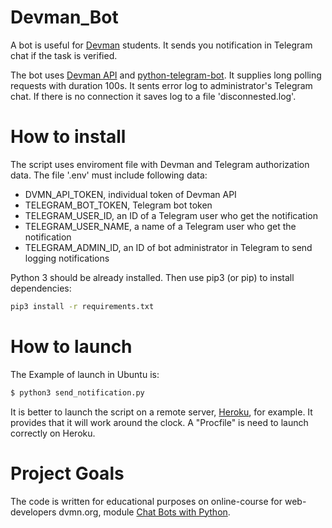 # Devman_Bot

A bot is useful for [Devman](https://dvmn.org/modules/) students. It sends you notification in Telegram chat if the task is verified. 

The bot uses [Devman API](https://dvmn.org/api/docs/) and [python-telegram-bot](https://pypi.org/project/python-telegram-bot/). It supplies long polling requests with duration 100s. It sents error log to administrator's Telegram chat. If there is no connection it saves log to a file 'disconnested.log'.

# How to install
The script uses enviroment file with Devman and Telegram authorization data. The file '.env' must include following data:
- DVMN_API_TOKEN, individual token of Devman API
- TELEGRAM_BOT_TOKEN, Telegram bot token
- TELEGRAM_USER_ID, an ID of a Telegram user who get the notification
- TELEGRAM_USER_NAME, a name of a Telegram user who get the notification
- TELEGRAM_ADMIN_ID, an ID of bot administrator in Telegram to send logging notifications

Python 3 should be already installed. Then use pip3 (or pip) to install dependencies:

```bash
pip3 install -r requirements.txt
```

# How to launch
The Example of launch in Ubuntu is:

```bash
$ python3 send_notification.py 
```

It is better to launch the script on a remote server, [Heroku](https://devcenter.heroku.com/articles/how-heroku-works), for example. It provides that it will work around the clock. A "Procfile" is need to launch correctly on Heroku.

# Project Goals

The code is written for educational purposes on online-course for web-developers dvmn.org, module [Chat Bots with Python](https://dvmn.org/modules/chat-bots/lesson/devman-bot/#review-tabs).

